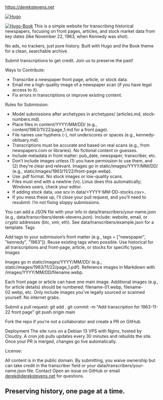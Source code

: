 https://derekstevens.net

[![Hugo](https://img.shields.io/badge/Hugo-v0.151.0-blue)](https://gohugo.io)

[![Hugo-Book](https://img.shields.io/badge/Hugo-Book-v12-blue)](https://github.com/alex-shpak/hugo-book)
This is a simple website for transcribing historical newspapers, focusing on front pages, articles, and stock market data from key dates (like November 22, 1963, when Kennedy was shot). 

No ads, no trackers, just pure history. Built with Hugo and the Book theme for a clean, searchable archive.

Submit transcriptions to get credit. Join us to preserve the past!

Ways to Contribute:

- Transcribe a newspaper front page, article, or stock data.
- Email me a high-quality image of a newspaper scan (if you have legal access to it).
- Fix errors in transcriptions or improve existing content.

Rules for Submission:

- Model submissions after archetypes in archetypes/ (articles.md, stock-numbers.md).
- Place files in content/YYYY/MM/DD/ (e.g., content/1963/11/22/page_1.md for a front page).
- File names use hyphens (-), not underscores or spaces (e.g., kennedy-obituary.md).
- Transcriptions must be accurate and based on real scans (e.g., from newspapers.com or libraries). No fictional content or guesses.
- Include metadata in front matter: pub_date, newspaper, transcriber, etc.
- Don’t include images unless (1) you have permission to use them, and (2) they’re clear and relevant. Images go in static/images/YYYY/MM/DD/ (e.g., static/images/1963/11/22/front-page.webp).
- Use .pdf format. No stock images or low-quality scans.
- Files must end with a newline (\n). Linux does this automatically; Windows users, check your editor.
- If adding stock data, use scv in data/<YYYY-MM-DD-stocks.csv>.
- If you mess these up, I’ll close your pull request, and you’ll need to resubmit. I’m not fixing sloppy submissions.

You can add a JSON file with your info in data/transcribers/your-name.json (e.g., data/transcribers/derek-stevens.json). Include: website, email, or crypto addresses (btc, xmr, eth). See data/transcribers/example.json for a template.
Tags

Add tags to your submission’s front matter (e.g., tags = ["newspaper", "kennedy", "1963"]). Reuse existing tags when possible. Use historical for all transcriptions and front-page, article, or stocks for specific types.
Images

Images go in static/images/YYYY/MM/DD/ (e.g., static/images/1963/11/22/page_1.pdf). Reference images in Markdown with /images/YYYY/MM/DD/filename.webp.

Each front page or article can have one main image.
Additional images (e.g., for article details) should be numbered: filename-01.webp, filename-02.webp, etc.
Only include images you’ve legally sourced or scanned yourself. No internet grabs.

Submit a pull request:
git add .
git commit -m "Add transcription for 1963-11-22 front page"
git push origin main

Fork the repo if you’re not a collaborator and create a PR on GitHub.


Deployment
The site runs on a Debian 13 VPS with Nginx, hosted by Cloudzy. 
A cron job pulls updates every 30 minutes and rebuilds the site. 
Once your PR is merged, changes go live automatically.

License:

All content is in the public domain. By submitting, you waive ownership but can take credit in the transcriber field or your data/transcribers/your-name.json file.
Contact
Open an issue on GitHub or email derek@derekstevens.net for questions.

## Preserving history, one page at a time.

